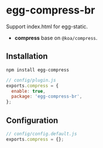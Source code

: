# egg-compress-br
Support index.html for egg-static.

* **compress** base on `@koa/compress`.

## Installation

```
npm install egg-compress
```

```js
// config/plugin.js
exports.compress = {
  enable: true,
  package: 'egg-compress-br',
};
```

## Configuration

```js
// config/config.default.js
exports.compress = {};
```
